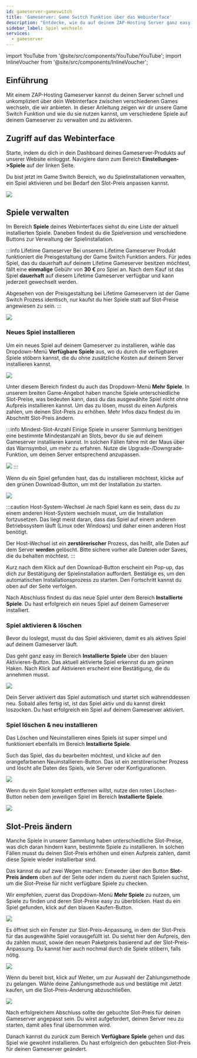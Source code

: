 ```yaml
---
id: gameserver-gameswitch
title: 'Gameserver: Game Switch Funktion über das Webinterface'
description: "Entdecke, wie du auf deinem ZAP-Hosting Server ganz easy zwischen Games wechseln und dein Gameplay individuell anpassen kannst → Jetzt mehr erfahren"
sidebar_label: Spiel wechseln
services:
  - gameserver
---
```



import YouTube from '@site/src/components/YouTube/YouTube';
import InlineVoucher from '@site/src/components/InlineVoucher';

## Einführung

Mit einem ZAP-Hosting Gameserver kannst du deinen Server schnell und unkompliziert über dein Webinterface zwischen verschiedenen Games wechseln, die wir anbieten. In dieser Anleitung zeigen wir dir unsere Game Switch Funktion und wie du sie nutzen kannst, um verschiedene Spiele auf deinem Gameserver zu verwalten und zu aktivieren.

<YouTube videoId="nmPd4OsEEvc" imageSrc="https://screensaver01.zap-hosting.com/index.php/s/egQo23DdptPw4qm/preview" title="So nutzt du die Game Switch Funktion bei ZAP-Hosting" description="Lernst du besser, wenn du Dinge in Aktion siehst? Kein Problem! Schau dir unser Video an, das alles für dich erklärt. Egal ob du es eilig hast oder lieber auf die spannendste Art und Weise Infos aufsaugst!"/>


<InlineVoucher />

## Zugriff auf das Webinterface

Starte, indem du dich in dein Dashboard deines Gameserver-Produkts auf unserer Website einloggst. Navigiere dann zum Bereich **Einstellungen->Spiele** auf der linken Seite.

Du bist jetzt im Game Switch Bereich, wo du Spielinstallationen verwalten, ein Spiel aktivieren und bei Bedarf den Slot-Preis anpassen kannst.

![](https://screensaver01.zap-hosting.com/index.php/s/NT6d4f7iZa62iPf/preview)

## Spiele verwalten

Im Bereich **Spiele** deines Webinterfaces siehst du eine Liste der aktuell installierten Spiele. Daneben findest du die Spielversion und verschiedene Buttons zur Verwaltung der Spielinstallation.

:::info Lifetime Gameserver
Bei unserem Lifetime Gameserver Produkt funktioniert die Preisgestaltung der Game Switch Funktion anders. Für jedes Spiel, das du dauerhaft auf deinem Lifetime Gameserver besitzen möchtest, fällt eine **einmalige** Gebühr von **30 €** pro Spiel an. Nach dem Kauf ist das Spiel **dauerhaft** auf diesem Lifetime Gameserver verfügbar und kann jederzeit gewechselt werden.

Abgesehen von der Preisgestaltung bei Lifetime Gameservern ist der Game Switch Prozess identisch, nur kaufst du hier Spiele statt auf Slot-Preise angewiesen zu sein.
:::

![](https://screensaver01.zap-hosting.com/index.php/s/JJfYoRSi3M26qbc/preview)

### Neues Spiel installieren

Um ein neues Spiel auf deinem Gameserver zu installieren, wähle das Dropdown-Menü **Verfügbare Spiele** aus, wo du durch die verfügbaren Spiele stöbern kannst, die du ohne zusätzliche Kosten auf deinem Server installieren kannst.

![](https://screensaver01.zap-hosting.com/index.php/s/iN7rNje3zaBPMgf/preview)

Unter diesem Bereich findest du auch das Dropdown-Menü **Mehr Spiele**. In unserem breiten Game-Angebot haben manche Spiele unterschiedliche Slot-Preise, was bedeuten kann, dass du das ausgewählte Spiel nicht ohne Aufpreis installieren kannst. Um das zu lösen, musst du einen Aufpreis zahlen, um deinen Slot-Preis zu erhöhen. Mehr Infos dazu findest du im Abschnitt Slot-Preis ändern.

:::info Mindest-Slot-Anzahl
Einige Spiele in unserer Sammlung benötigen eine bestimmte Mindestanzahl an Slots, bevor du sie auf deinem Gameserver installieren kannst. In solchen Fällen fahre mit der Maus über das Warnsymbol, um mehr zu erfahren. Nutze die Upgrade-/Downgrade-Funktion, um deinen Server entsprechend anzupassen.

![](https://screensaver01.zap-hosting.com/index.php/s/AfAonXCqmLFDyay/preview)
:::

Wenn du ein Spiel gefunden hast, das du installieren möchtest, klicke auf den grünen Download-Button, um mit der Installation zu starten.

![](https://screensaver01.zap-hosting.com/index.php/s/EjCQK6WYac7Ejfr/preview)

:::caution Host-System-Wechsel
Je nach Spiel kann es sein, dass du zu einem anderen Host-System wechseln musst, um die Installation fortzusetzen. Das liegt meist daran, dass das Spiel auf einem anderen Betriebssystem läuft (Linux oder Windows) und daher einen anderen Host benötigt.

Der Host-Wechsel ist ein **zerstörerischer** Prozess, das heißt, alle Daten auf dem Server **werden** gelöscht. Bitte sichere vorher alle Dateien oder Saves, die du behalten möchtest.
:::

Kurz nach dem Klick auf den Download-Button erscheint ein Pop-up, das dich zur Bestätigung der Spielinstallation auffordert. Bestätige es, um den automatischen Installationsprozess zu starten. Den Fortschritt kannst du oben auf der Seite verfolgen.

Nach Abschluss findest du das neue Spiel unter dem Bereich **Installierte Spiele**. Du hast erfolgreich ein neues Spiel auf deinem Gameserver installiert.

### Spiel aktivieren & löschen

Bevor du loslegst, musst du das Spiel aktivieren, damit es als aktives Spiel auf deinem Gameserver läuft.

Das geht ganz easy im Bereich **Installierte Spiele** über den blauen Aktivieren-Button. Das aktuell aktivierte Spiel erkennst du am grünen Haken. Nach Klick auf Aktivieren erscheint eine Bestätigung, die du annehmen musst.

![](https://screensaver01.zap-hosting.com/index.php/s/XT8jwyDq6j5zXPn/preview)

Dein Server aktiviert das Spiel automatisch und startet sich währenddessen neu. Sobald alles fertig ist, ist das Spiel aktiv und du kannst direkt loszocken. Du hast erfolgreich ein Spiel auf deinem Gameserver aktiviert.

### Spiel löschen & neu installieren

Das Löschen und Neuinstallieren eines Spiels ist super simpel und funktioniert ebenfalls im Bereich **Installierte Spiele**.

Such das Spiel, das du bearbeiten möchtest, und klicke auf den orangefarbenen Neuinstallieren-Button. Das ist ein zerstörerischer Prozess und löscht alle Daten des Spiels, wie Server oder Konfigurationen.

![](https://screensaver01.zap-hosting.com/index.php/s/x8kmeor6S7mXe9g/preview)

Wenn du ein Spiel komplett entfernen willst, nutze den roten Löschen-Button neben dem jeweiligen Spiel im Bereich **Installierte Spiele**.

![](https://screensaver01.zap-hosting.com/index.php/s/fwgGGzjA5mE2qRs/preview)

## Slot-Preis ändern

Manche Spiele in unserer Sammlung haben unterschiedliche Slot-Preise, was dich daran hindern kann, bestimmte Spiele zu installieren. In solchen Fällen musst du deinen Slot-Preis erhöhen und einen Aufpreis zahlen, damit diese Spiele wieder installierbar sind.

Das kannst du auf zwei Wegen machen: Entweder über den Button **Slot-Preis ändern** oben auf der Seite oder indem du zuerst nach Spielen suchst, um die Slot-Preise für nicht verfügbare Spiele zu checken.

Wir empfehlen, zuerst das Dropdown-Menü **Mehr Spiele** zu nutzen, um Spiele zu finden und deren Slot-Preise easy zu überblicken. Hast du ein Spiel gefunden, klick auf den blauen Kaufen-Button.

![](https://screensaver01.zap-hosting.com/index.php/s/FnrqX4SFQq2MkPL/preview)

Es öffnet sich ein Fenster zur Slot-Preis-Anpassung, in dem der Slot-Preis für das ausgewählte Spiel vorausgefüllt ist. Du siehst hier den Aufpreis, den du zahlen musst, sowie den neuen Paketpreis basierend auf der Slot-Preis-Anpassung. Du kannst hier auch nochmal durch die Spiele stöbern, falls nötig.

![](https://screensaver01.zap-hosting.com/index.php/s/EGaZRMzjnF3QPiL/preview)

Wenn du bereit bist, klick auf Weiter, um zur Auswahl der Zahlungsmethode zu gelangen. Wähle deine Zahlungsmethode aus und bestätige mit Jetzt kaufen, um die Slot-Preis-Änderung abzuschließen.

![](https://screensaver01.zap-hosting.com/index.php/s/83oPQocpmSX58R4/preview)

Nach erfolgreichem Abschluss sollte der gebuchte Slot-Preis für deinen Gameserver angepasst sein. Du wirst aufgefordert, deinen Server neu zu starten, damit alles final übernommen wird.

Danach kannst du zurück zum Bereich **Verfügbare Spiele** gehen und das Spiel wie gewohnt installieren. Du hast erfolgreich den gebuchten Slot-Preis für deinen Gameserver geändert.

<InlineVoucher />